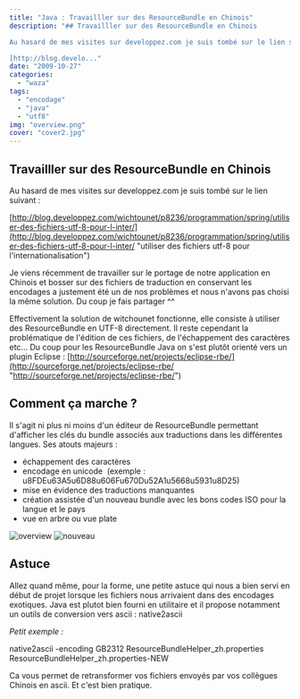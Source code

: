 ```yaml
---
title: "Java : Travailller sur des ResourceBundle en Chinois"
description: "## Travailller sur des ResourceBundle en Chinois

Au hasard de mes visites sur developpez.com je suis tombé sur le lien suivant :

[http://blog.develo..."
date: "2009-10-27"
categories: 
  - "waza"
tags: 
  - "encodage"
  - "java"
  - "utf8"
img: "overview.png"
cover: "cover2.jpg"
---
```


## Travailller sur des ResourceBundle en Chinois

Au hasard de mes visites sur developpez.com je suis tombé sur le lien suivant :

[http://blog.developpez.com/wichtounet/p8236/programmation/spring/utiliser-des-fichiers-utf-8-pour-l-inter/](http://blog.developpez.com/wichtounet/p8236/programmation/spring/utiliser-des-fichiers-utf-8-pour-l-inter/ "utiliser des fichiers utf-8 pour l'internationalisation")

Je viens récemment de travailler sur le portage de notre application en Chinois et bosser sur des fichiers de traduction en conservant les encodages a justement été un de nos problèmes et nous n'avons pas choisi la même solution. Du coup je fais partager ^^

Effectivement la solution de witchounet fonctionne, elle consiste à utiliser des ResourceBundle en UTF-8 directement. Il reste cependant la problématique de l'édition de ces fichiers, de l'échappement des caractères etc... Du coup pour les ResourceBundle Java on s'est plutôt orienté vers un plugin Eclipse : [http://sourceforge.net/projects/eclipse-rbe/](http://sourceforge.net/projects/eclipse-rbe/ "http://sourceforge.net/projects/eclipse-rbe/")

## Comment ça marche ?

Il s'agit ni plus ni moins d'un éditeur de ResourceBundle permettant d'afficher les clés du bundle associés aux traductions dans les différentes langues. Ses atouts majeurs :

- échappement des caractères
- encodage en unicode  (exemple : u8FDEu63A5u6D88u606Fu670Du52A1u5668u5931u8D25)
- mise en évidence des traductions manquantes
- création assistée d'un nouveau bundle avec les bons codes ISO pour la langue et le pays
- vue en arbre ou vue plate

![overview](/images/overview.png) ![nouveau](/images/nouveau.png)

## Astuce

Allez quand même, pour la forme, une petite astuce qui nous a bien servi en début de projet lorsque les fichiers nous arrivaient dans des encodages exotiques. Java est plutot bien fourni en utilitaire et il propose notamment un outils de conversion vers ascii : native2ascii

_Petit exemple :_

native2ascii -encoding GB2312 ResourceBundleHelper\_zh.properties ResourceBundleHelper\_zh.properties-NEW

Ca vous permet de retransformer vos fichiers envoyés par vos collègues Chinois en ascii. Et c'est bien pratique.

